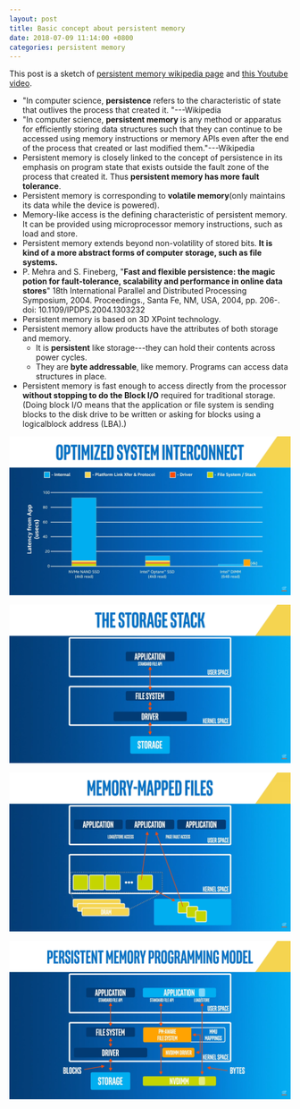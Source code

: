 ```yaml
---
layout: post
title: Basic concept about persistent memory
date: 2018-07-09 11:14:00 +0800
categories: persistent memory
---
```


This post is a sketch of [persistent memory wikipedia page](https://en.wikipedia.org/wiki/Persistent_memory) and [this Youtube video](https://www.youtube.com/watch?v=E2KYqdyZcQY&list=PLg-UKERBljNztvB495CD6Ij9wBXh2tRTT).

- "In computer science, **persistence** refers to the characteristic of state that outlives the process that created it. "---Wikipedia
- "In computer science, **persistent memory** is any method or apparatus for efficiently storing data structures such that they can continue to be accessed using memory instructions or memory APIs even after the end of the process that created or last modified them."---Wikipedia
- Persistent memory is closely linked to the concept of persistence in its emphasis on program state that exists outside the fault zone of the process that created it. Thus **persistent memory has more fault tolerance**.
- Persistent memory is corresponding to **volatile memory**(only maintains its data while the device is powered).
- Memory-like access is the defining characteristic of persistent memory. It can be provided using microprocessor memory instructions, such as load and store.
- Persistent memory extends beyond non-volatility of stored bits. **It is kind of a more abstract forms of computer storage, such as file systems.**
- P. Mehra and S. Fineberg, "**Fast and flexible persistence: the magic potion for fault-tolerance, scalability and performance in online data stores**" 18th International Parallel and Distributed Processing Symposium, 2004. Proceedings., Santa Fe, NM, USA, 2004, pp. 206-. doi: 10.1109/IPDPS.2004.1303232
- Persistent memory is based on 3D XPoint technology.
- Persistent memory allow products have the attributes of both storage and memory.
  - It is **persistent** like storage---they can hold their contents across power cycles.
  - They are **byte addressable**, like memory. Programs can access data structures in place.
- Persistent memory is fast enough to access directly from the processor **without stopping to do the Block I/O** required for traditional storage. (Doing block I/O means that the application or file system is sending blocks to the disk drive to be written or asking for blocks using a logicalblock address (LBA).)

![img](\assets\images\screenshot63.png)

![img](\assets\images\screenshot64.png)

![img](\assets\images\screenshot65.png)

![img](\assets\images\screenshot66.png)